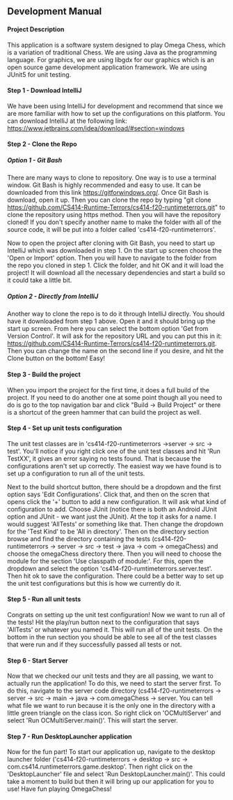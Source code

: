 ## Development Manual

#### Project Description
This application is a software system designed to play Omega Chess, which is a variation of traditional Chess. We are using Java as the programming language. For graphics, we are using libgdx for our graphics which is an open source game development application framework. We are using JUnit5 for unit testing. 

#### Step 1 - Download IntelliJ
We have been using IntelliJ for development and recommend that since we are more familiar with how to set up the configurations on this platform. You can download IntelliJ at the following link: https://www.jetbrains.com/idea/download/#section=windows

#### Step 2 - Clone the Repo

##### Option 1 - Git Bash
There are many ways to clone to repository. One way is to use a terminal window. Git Bash is highly recommended and easy to use. It can be downloaded from this link https://gitforwindows.org/. Once Git Bash is download, open it up. Then you can clone the repo by typing "git clone https://github.com/CS414-Runtime-Terrors/cs414-f20-runtimeterrors.git" to clone the repository using https method. Then you will have the repository cloned! If you don't specify another name to make the folder with all of the source code, it will be put into a folder called 'cs414-f20-runtimeterrors'. 

Now to open the project after cloning with Git Bash, you need to start up IntelliJ which was downloaded in step 1. On the start up screen choose the 'Open or Import' option. Then you will have to navigate to the folder from the repo you cloned in step 1. Click the folder, and hit OK and it will load the project! It will download all the necessary dependencies and start a build so it could take a little bit. 

##### Option 2 - Directly from IntelliJ
Another way to clone the repo is to do it through IntelliJ directly. You should have it downloaded from step 1 above. Open it and it should bring up the start up screen. From here you can select the bottom option 'Get from Version Control'. It will ask for the repository URL and you can put this in it: https://github.com/CS414-Runtime-Terrors/cs414-f20-runtimeterrors.git. Then you can change the name on the second line if you desire, and hit the Clone button on the bottom! Easy!
 
#### Step 3 - Build the project
When you import the project for the first time, it does a full build of the project. If you need to do another one at some point though all you need to do is go to the top navigation bar and click "Build -> Build Project" or there is a shortcut of the green hammer that can build the project as well.

#### Step 4 - Set up unit tests configuration
The unit test classes are in 'cs414-f20-runtimeterrors ->server -> src -> test'. You'll notice if you right click one of the unit test classes and hit 'Run TestXX', it gives an error saying no tests found. That is because the configurations aren't set up correctly. The easiest way we have found is to set up a configuration to run all of the unit tests. 

Next to the build shortcut button, there should be a dropdown and the first option says 'Edit Configurations'. Click that, and then on the scren that opens click the '+' button to add a new configuration. It will ask what kind of configuration to add. Choose JUnit (notice there is both an Android JUnit option and JUnit - we want just the JUnit). At the top it asks for a name. I would suggest 'AllTests' or something like that. Then change the dropdown for the 'Test Kind' to be 'All in directory'. Then on the directory section browse and find the directory containing the tests (cs414-f20-runtimeterrors -> server -> src -> test -> java -> com -> omegaChess) and choose the omegaChess directory there. Then you will need to choose the module for the section 'Use classpath of module:'. For this, open the dropdown and select the option 'cs414-f20-rumtimeterrors.server.test'. Then hit ok to save the configuration. There could be a better way to set up the unit test configurations but this is how we currently do it.

#### Step 5 - Run all unit tests
Congrats on setting up the unit test configuration! Now we want to run all of the tests! Hit the play/run button next to the configuration that says 'AllTests' or whatever you named it. This will run all of the unit tests. On the bottom in the run section you should be able to see all of the test classes that were run and if they successfully passed all tests or not. 

#### Step 6 - Start Server
Now that we checked our unit tests and they are all passing, we want to actually run the application! To do this, we need to start the server first. To do this, navigate to the server code directory (cs414-f20-runtimeterrors -> server -> src -> main -> java -> com.omegaChess -> server. You can tell what file we want to run because it is the only one in the directory with a little green triangle on the class icon. So right click on 'OCMultiServer' and select 'Run OCMultiServer.main()'. This will start the server. 

#### Step 7 - Run DesktopLauncher application
Now for the fun part! To start our application up, navigate to the desktop launcher folder ('cs414-f20-runtimeterrors -> desktop -> src -> com.cs414.runtimeterrors.game.desktop'. Then right click on the 'DesktopLauncher' file and select 'Run DesktopLauncher.main()'. This could take a moment to build but then it will bring up our application for you to use! Have fun playing OmegaChess!

